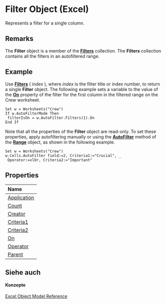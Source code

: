 
# Filter Object (Excel)

Represents a filter for a single column.


## Remarks

 The **Filter** object is a member of the **[Filters](a714ed69-7772-5ade-3acd-f3e3d98db62c.md)** collection. The **Filters** collection contains all the filters in an autofiltered range.


## Example

Use  **[Filters](4a22dcab-4d06-01a8-7811-4590cf28f506.md)** ( _index_ ), where _index_ is the filter title or index number, to return a single **Filter** object. The following example sets a variable to the value of the **[On](3e325750-2fdc-631f-e116-90769958366c.md)** property of the filter for the first column in the filtered range on the Crew worksheet.


```
Set w = Worksheets("Crew") 
If w.AutoFilterMode Then 
 filterIsOn = w.AutoFilter.Filters(1).On 
End If
```

Note that all the properties of the  **Filter** object are read-only. To set these properties, apply autofiltering manually or using the **[AutoFilter](0f773dbf-63e8-f714-d246-f803a74d366c.md)** method of the **[Range](b8207778-0dcc-4570-1234-f130532cc8cd.md)** object, as shown in the following example.




```
Set w = Worksheets("Crew") 
w.Cells.AutoFilter field:=2, Criteria1:="Crucial", _ 
 Operator:=xlOr, Criteria2:="Important"
```


## Properties



|**Name**|
|:-----|
|[Application](92bb8fa0-ba2a-1dd5-c497-8e4a6d351365.md)|
|[Count](873bd62a-85a1-32d5-92b9-6959499d57e9.md)|
|[Creator](648b0917-011b-ec4f-4a7a-7a56b070a8cd.md)|
|[Criteria1](c1414fe3-92fd-e5cd-c60b-64e00cdf4973.md)|
|[Criteria2](73bd97f8-8ee7-b2a0-8f9c-6a20e3e11d09.md)|
|[On](3e325750-2fdc-631f-e116-90769958366c.md)|
|[Operator](98f56294-f36b-3766-5a4c-b416f2f85399.md)|
|[Parent](49838d47-55f8-6239-2fe3-735b1a97eb7e.md)|

## Siehe auch


#### Konzepte


[Excel Object Model Reference](11ea8598-8a20-92d5-f98b-0da04263bf2c.md)